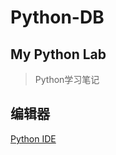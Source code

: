 # Python-DB

## My Python Lab
> Python学习笔记





## 编辑器 
[Python IDE](https://github.com/Tamkery/Python-DB/blob/main/Python%20IDE.md)

